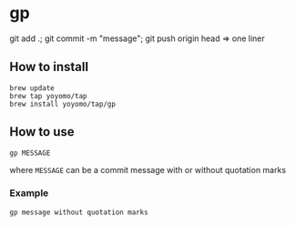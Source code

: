 # gp
git add .; git commit -m "message"; git push origin head => one liner

## How to install
`brew update`\
`brew tap yoyomo/tap`\
`brew install yoyomo/tap/gp`

## How to use
`gp MESSAGE`

where `MESSAGE` can be a commit message with or without quotation marks

### Example
`gp message without quotation marks`
